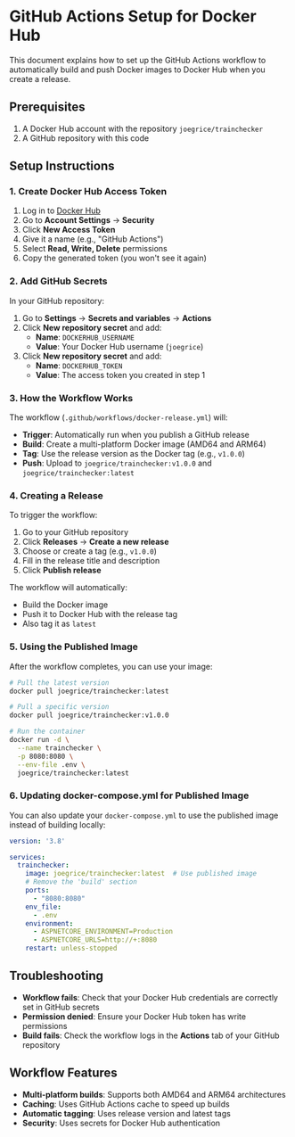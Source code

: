 # GitHub Actions Setup for Docker Hub

This document explains how to set up the GitHub Actions workflow to automatically build and push Docker images to Docker Hub when you create a release.

## Prerequisites

1. A Docker Hub account with the repository `joegrice/trainchecker`
2. A GitHub repository with this code

## Setup Instructions

### 1. Create Docker Hub Access Token

1. Log in to [Docker Hub](https://hub.docker.com/)
2. Go to **Account Settings** → **Security**
3. Click **New Access Token**
4. Give it a name (e.g., "GitHub Actions")
5. Select **Read, Write, Delete** permissions
6. Copy the generated token (you won't see it again)

### 2. Add GitHub Secrets

In your GitHub repository:

1. Go to **Settings** → **Secrets and variables** → **Actions**
2. Click **New repository secret** and add:
   - **Name**: `DOCKERHUB_USERNAME`
   - **Value**: Your Docker Hub username (`joegrice`)
3. Click **New repository secret** and add:
   - **Name**: `DOCKERHUB_TOKEN`
   - **Value**: The access token you created in step 1

### 3. How the Workflow Works

The workflow (`.github/workflows/docker-release.yml`) will:

- **Trigger**: Automatically run when you publish a GitHub release
- **Build**: Create a multi-platform Docker image (AMD64 and ARM64)
- **Tag**: Use the release version as the Docker tag (e.g., `v1.0.0`)
- **Push**: Upload to `joegrice/trainchecker:v1.0.0` and `joegrice/trainchecker:latest`

### 4. Creating a Release

To trigger the workflow:

1. Go to your GitHub repository
2. Click **Releases** → **Create a new release**
3. Choose or create a tag (e.g., `v1.0.0`)
4. Fill in the release title and description
5. Click **Publish release**

The workflow will automatically:
- Build the Docker image
- Push it to Docker Hub with the release tag
- Also tag it as `latest`

### 5. Using the Published Image

After the workflow completes, you can use your image:

```bash
# Pull the latest version
docker pull joegrice/trainchecker:latest

# Pull a specific version
docker pull joegrice/trainchecker:v1.0.0

# Run the container
docker run -d \
  --name trainchecker \
  -p 8080:8080 \
  --env-file .env \
  joegrice/trainchecker:latest
```

### 6. Updating docker-compose.yml for Published Image

You can also update your `docker-compose.yml` to use the published image instead of building locally:

```yaml
version: '3.8'

services:
  trainchecker:
    image: joegrice/trainchecker:latest  # Use published image
    # Remove the 'build' section
    ports:
      - "8080:8080"
    env_file:
      - .env
    environment:
      - ASPNETCORE_ENVIRONMENT=Production
      - ASPNETCORE_URLS=http://+:8080
    restart: unless-stopped
```

## Troubleshooting

- **Workflow fails**: Check that your Docker Hub credentials are correctly set in GitHub secrets
- **Permission denied**: Ensure your Docker Hub token has write permissions
- **Build fails**: Check the workflow logs in the **Actions** tab of your GitHub repository

## Workflow Features

- **Multi-platform builds**: Supports both AMD64 and ARM64 architectures
- **Caching**: Uses GitHub Actions cache to speed up builds
- **Automatic tagging**: Uses release version and latest tags
- **Security**: Uses secrets for Docker Hub authentication